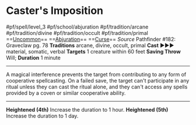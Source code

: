 # Caster's Imposition
#pf/spell/level_3 #pf/school/abjuration #pf/tradition/arcane #pf/tradition/divine #pf/tradition/occult #pf/tradition/primal
==[Uncommon](../../../Traits/Uncommon.md)== ==[Abjuration](../../../Traits/Abjuration.md)== ==[Curse](../../../Traits/Curse.md)==
*Source* Pathfinder #182: Graveclaw pg. 78
**Traditions** arcane, divine, occult, primal
**Cast** ►►► material, somatic, verbal
**Targets** 1 creature within 60 feet
**Saving Throw** Will; **Duration** 1 minute

---
A magical interference prevents the target from contributing to any form of cooperative spellcasting. On a failed save, the target can't participate in any ritual unless they can cast the ritual alone, and they can't access any spells provided by a coven or similar cooperative ability.

<hr>

**Heightened (4th)** Increase the duration to 1 hour.
**Heightened (5th)** Increase the duration to 1 day.